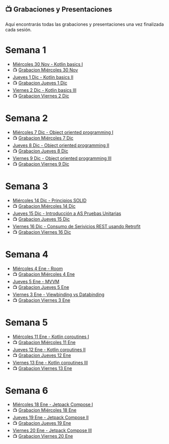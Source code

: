 ## 📺 Grabaciones y Presentaciones
Aquí encontrarás todas las grabaciones y presentaciones una vez finalizada cada sesión.

# Semana 1
- [Miércoles 30 Nov - Kotlin basics I]()
- 📺 [Grabacion Miércoles 30 Nov]()
- [Jueves 1 Dic - Kotlin basics II]()
- 📺 [Grabacion Jueves 1 Dic]()
- [Viernes 2 Dic - Kotlin basics III]()
- 📺 [Grabacion Viernes 2 Dic]()

# Semana 2
- [Miércoles 7 Dic - Object oriented programming I]()
- 📺 [Grabacion Miércoles 7 Dic]()
- [Jueves 8 Dic - Object oriented programming II]()
- 📺 [Grabacion Jueves 8 Dic]()
- [Viernes 9 Dic - Object oriented programming III]()
- 📺 [Grabacion Viernes 9 Dic]()

# Semana 3
- [Miércoles 14 Dic - Principios SOLID]()
- 📺 [Grabacion Miércoles 14 Dic]()
- [Jueves 15 Dic - Introducción a AS Pruebas Unitarias]()
- 📺 [Grabacion Jueves 15 Dic]()
- [Viernes 16 Dic - Consumo de Serivicios REST usando Retrofit]()
- 📺 [Grabacion Viernes 16 Dic]()

# Semana 4
- [Miércoles 4 Ene - Room ]()
- 📺 [Grabacion Miércoles 4 Ene]()
- [Jueves 5 Ene - MVVM]()
- 📺 [Grabacion Jueves 5 Ene]()
- [Viernes 3 Ene - Viewbinding vs Databinding]()
- 📺 [Grabacion Viernes 3 Ene]()

# Semana 5
- [Miércoles 11 Ene - Kotlin coroutines I]()
- 📺 [Grabacion Miércoles 11 Ene]()
- [Jueves 12 Ene - Kotlin coroutines II]()
- 📺 [Grabacion Jueves 12 Ene]()
- [Viernes 13 Ene - Kotlin coroutines III]()
- 📺 [Grabacion Viernes 13 Ene]()

# Semana 6
- [Miércoles 18 Ene - Jetpack Compose I]()
- 📺 [Grabacion Miércoles 18 Ene]()
- [Jueves 19 Ene - Jetpack Compose II]()
- 📺 [Grabacion Jueves 19 Ene]()
- [Viernes 20 Ene - Jetpack Compose III]()
- 📺 [Grabacion Viernes 20 Ene]()
